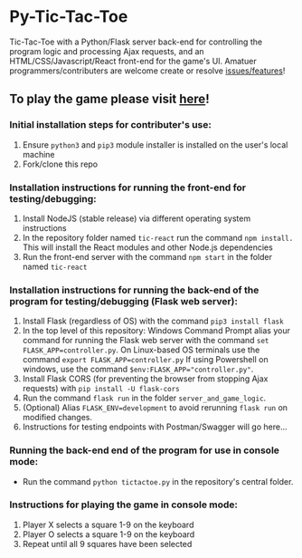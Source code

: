 # Py-Tic-Tac-Toe #
Tic-Tac-Toe with a Python/Flask server back-end for controlling the program logic and processing Ajax requests, and an HTML/CSS/Javascript/React front-end for the game's UI. Amatuer programmers/contributers are welcome create or resolve [issues/features](https://github.com/bmdvpanga/tictactoe/issues)!

## To play the game please visit [here](https://www.cool-free-games.com/tic-tac-toe)! ##

### Initial installation steps for contributer's use: ###

1) Ensure `python3` and `pip3` module installer is installed on the user's local machine
2) Fork/clone this repo

### Installation instructions for running the front-end for testing/debugging: ###

1) Install NodeJS (stable release) via different operating system instructions
2) In the repository folder named `tic-react` run the command `npm install.` This will install the React modules and other Node.js dependencies
3) Run the front-end server with the command `npm start` in the folder named `tic-react`

### Installation instructions for running the back-end of the program for testing/debugging (Flask web server): ###

1) Install Flask (regardless of OS) with the command `pip3 install flask`
2) In the top level of this repository: Windows Command Prompt alias your command for running the Flask web server with the command `set FLASK_APP=controller.py`. On Linux-based OS terminals use the command `export FLASK_APP=controller.py`
If using Powershell on windows, use the command `$env:FLASK_APP="controller.py"`. 
3) Install Flask CORS (for preventing the browser from stopping Ajax requests) with `pip install -U flask-cors`
4) Run the command `flask run` in the folder `server_and_game_logic`. 
5) (Optional) Alias `FLASK_ENV=development` to avoid rerunning `flask run` on modified changes.
6) Instructions for testing endpoints with Postman/Swagger will go here...

### Running the back-end end of the program for use in console mode: ###
* Run the command `python tictactoe.py` in the repository's central folder.

### Instructions for playing the game in console mode: ###
1) Player X selects a square 1-9 on the keyboard
2) Player O selects a square 1-9 on the keyboard
3) Repeat until all 9 squares have been selected
